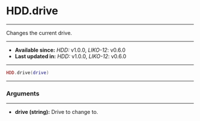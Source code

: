# HDD.drive
---

Changes the current drive.

---

* **Available since:** _HDD:_ v1.0.0, _LIKO-12_: v0.6.0
* **Last updated in:** _HDD:_ v1.0.0, _LIKO-12_: v0.6.0

---

```lua
HDD.drive(drive)
```

---
### Arguments
---

* **drive (string):** Drive to change to.

